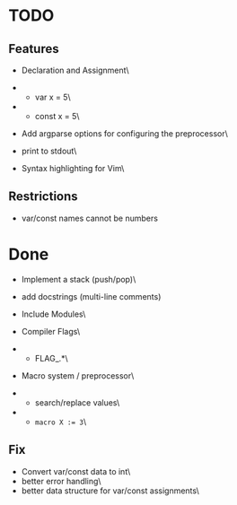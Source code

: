 
# TODO

## Features

- Declaration and Assignment\
- - var x = 5\
- - const x = 5\

- Add argparse options for configuring the preprocessor\
- print to stdout\
- Syntax highlighting for Vim\


## Restrictions

- var/const names cannot be numbers




# Done


- Implement a stack (push/pop)\
- add docstrings (multi-line comments)
- Include Modules\
- Compiler Flags\
- - FLAG_.\*\

- Macro system / preprocessor\
- - search/replace values\
- - `macro X := 3`\


## Fix

- Convert var/const data to int\
- better error handling\
- better data structure for var/const assignments\
